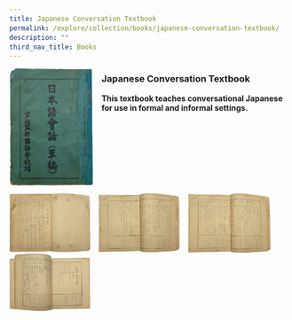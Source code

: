 ```yaml
---
title: Japanese Conversation Textbook
permalink: /explore/collection/books/japanese-conversation-textbook/
description: ""
third_nav_title: Books
---
```

<img src="/images/japaneseconversationtb1.png" style="width:30%;margin-right:15px;" align = "left">

### **Japanese Conversation Textbook**

<b>This textbook teaches conversational Japanese for use in formal and informal settings.</b>

<br clear="left">

<p><a href="https://staging.d1yxymztqoj7qn.amplifyapp.com/images/japaneseconversationtb2.png">  
<img src="/images/japaneseconversationtb2.png" style="width:29%;margin-right:15px;" align = "left">
</a></p>

<p><a href="https://staging.d1yxymztqoj7qn.amplifyapp.com/images/japaneseconversationtb3.png">  
<img src="/images/japaneseconversationtb3.png" style="width:29%;margin-right:15px;" align = "left">
</a></p>

<p><a href="https://staging.d1yxymztqoj7qn.amplifyapp.com/images/japaneseconversationtb4.png">  
<img src="/images/japaneseconversationtb4.png" style="width:29.5%;margin-right:15px;" align = "left">
</a></p>

<p><a href="https://staging.d1yxymztqoj7qn.amplifyapp.com/images/japaneseconversationtb5.png">  
<img src="/images/japaneseconversationtb5.png" style="width:29%;margin-right:15px;" align = "left">
</a></p>